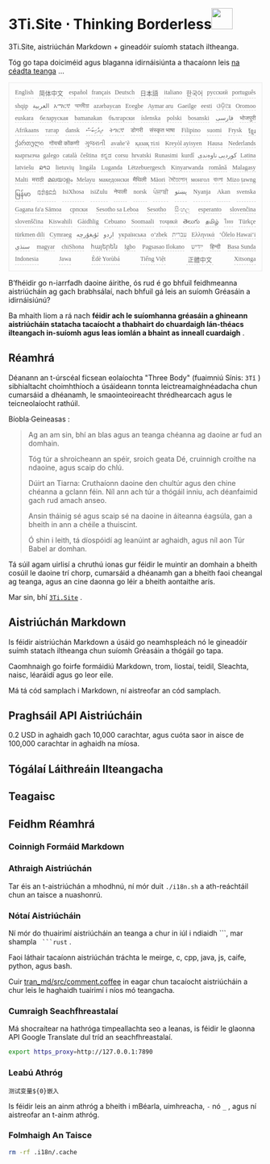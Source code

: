 <h1 style="justify-content:space-between">3Ti.Site ⋅ Thinking Borderless<img src="//i-01.eu.org/3Ti/logo.svg" style="user-select:none;margin-top:-1px;width:42px"></h1>

3Ti.Site, aistriúchán Markdown + gineadóir suíomh statach iltheanga.

Tóg go tapa doiciméid agus blaganna idirnáisiúnta a thacaíonn leis [na céadta teanga](https://github.com/i18n-site/node/blob/main/lang/src/index.js) ...

<pre class="langli" style="display:flex;flex-wrap:wrap;background:transparent;border:1px solid #eee;font-size:12px;box-shadow:0 0 3px inset #eee;padding:12px 5px 4px 12px;justify-content:space-between;"><style>pre.langli i{font-weight:300;font-family:s;margin-right:7px;margin-bottom:8px;font-style:normal;color:#666;border-bottom:1px dashed #ccc;}</style><i>English</i><i> 简体中文 </i><i>español</i><i>français</i><i>Deutsch</i><i> 日本語 </i><i>italiano</i><i>한국어</i><i>русский</i><i>português</i><i>shqip</i><i>‫العربية‬</i><i>አማርኛ</i><i>অসমীয়া</i><i>azərbaycan</i><i>Eʋegbe</i><i>Aymar aru</i><i>Gaeilge</i><i>eesti</i><i>ଓଡ଼ିଆ</i><i>Oromoo</i><i>euskara</i><i>беларуская</i><i>bamanakan</i><i>български</i><i>íslenska</i><i>polski</i><i>bosanski</i><i>‫فارسی‬</i><i>भोजपुरी</i><i>Afrikaans</i><i>татар</i><i>dansk</i><i>‫ދިވެހިބަސް‬</i><i>ትግርኛ</i><i>डोगरी</i><i>संस्कृत भाषा</i><i>Filipino</i><i>suomi</i><i>Frysk</i><i>ខ្មែរ</i><i>ქართული</i><i>गोंयची कोंकणी</i><i>ગુજરાતી</i><i>avañe’ẽ</i><i>қазақ тілі</i><i>Kreyòl ayisyen</i><i>Hausa</i><i>Nederlands</i><i>кыргызча</i><i>galego</i><i>català</i><i>čeština</i><i>ಕನ್ನಡ</i><i>corsu</i><i>hrvatski</i><i>Runasimi</i><i>kurdî</i><i>‫کوردیی ناوەندی‬</i><i>Latina</i><i>latviešu</i><i>ລາວ</i><i>lietuvių</i><i>lingála</i><i>Luganda</i><i>Lëtzebuergesch</i><i>Kinyarwanda</i><i>română</i><i>Malagasy</i><i>Malti</i><i>मराठी</i><i>മലയാളം</i><i>Melayu</i><i>македонски</i><i>मैथिली</i><i>Māori</i><i>মৈতৈলোন্</i><i>монгол</i><i>বাংলা</i><i>Mizo ṭawng</i><i>မြန်မာ</i><i>𞄀𞄄𞄰𞄩𞄍𞄜𞄰</i><i>IsiXhosa</i><i>isiZulu</i><i>नेपाली</i><i>norsk</i><i>ਪੰਜਾਬੀ</i><i>‫پښتو‬</i><i>Nyanja</i><i>Akan</i><i>svenska</i><i>Gagana fa'a Sāmoa</i><i>српски</i><i>Sesotho sa Leboa</i><i>Sesotho</i><i>සිංහල</i><i>esperanto</i><i>slovenčina</i><i>slovenščina</i><i>Kiswahili</i><i>Gàidhlig</i><i>Cebuano</i><i>Soomaali</i><i>тоҷикӣ</i><i>తెలుగు</i><i>தமிழ்</i><i>ไทย</i><i>Türkçe</i><i>türkmen dili</i><i>Cymraeg</i><i>‫ئۇيغۇرچە‬</i><i>‫اردو‬</i><i>українська</i><i>o‘zbek</i><i>‫עברית‬</i><i>Ελληνικά</i><i>ʻŌlelo Hawaiʻi</i><i>‫سنڌي‬</i><i>magyar</i><i>chiShona</i><i>հայերեն</i><i>Igbo</i><i>Pagsasao Ilokano</i><i>‫ייִדיש‬</i><i>हिन्दी</i><i>Basa Sunda</i><i>Indonesia</i><i>Jawa</i><i>Èdè Yorùbá</i><i>Tiếng Việt</i><i> 正體中文 </i><i>Xitsonga</i></pre>

B’fhéidir go n-iarrfadh daoine áirithe, ós rud é go bhfuil feidhmeanna aistriúcháin ag gach brabhsálaí, nach bhfuil gá leis an suíomh Gréasáin a idirnáisiúnú?

Ba mhaith liom a rá nach **féidir ach le suíomhanna gréasáin a ghineann aistriúcháin statacha tacaíocht a thabhairt do chuardaigh lán-théacs ilteangach in-suíomh agus leas iomlán a bhaint as inneall cuardaigh** .

## Réamhrá

Déanann an t-úrscéal ficsean eolaíochta &quot;Three Body&quot; (fuaimniú Sínis: `3Tǐ` ) sibhialtacht choimhthíoch a úsáideann tonnta leictreamaighnéadacha chun cumarsáid a dhéanamh, le smaointeoireacht thrédhearcach agus le teicneolaíocht rathúil.

Bíobla·Geineasas :

> Ag an am sin, bhí an blas agus an teanga chéanna ag daoine ar fud an domhain.
>
> Tóg túr a shroicheann an spéir, sroich geata Dé, cruinnigh croíthe na ndaoine, agus scaip do chlú.
>
> Dúirt an Tiarna: Cruthaíonn daoine den chultúr agus den chine chéanna a gclann féin. Níl ann ach túr a thógáil inniu, ach déanfaimid gach rud amach anseo.
>
> Ansin tháinig sé agus scaip sé na daoine in áiteanna éagsúla, gan a bheith in ann a chéile a thuiscint.
>
> Ó shin i leith, tá díospóidí ag leanúint ar aghaidh, agus níl aon Túr Babel ar domhan.

Tá súil agam uirlisí a chruthú ionas gur féidir le muintir an domhain a bheith cosúil le daoine trí chorp, cumarsáid a dhéanamh gan a bheith faoi cheangal ag teanga, agus an cine daonna go léir a bheith aontaithe arís.

Mar sin, bhí [`3Ti.Site`](//3Ti.Site) .

## Aistriúchán Markdown

Is féidir aistriúchán Markdown a úsáid go neamhspleách nó le gineadóir suímh statach iltheanga chun suíomh Gréasáin a thógáil go tapa.

Caomhnaigh go foirfe formáidiú Markdown, trom, liostaí, teidil, Sleachta, naisc, léaráidí agus go leor eile.

Má tá cód samplach i Markdown, ní aistreofar an cód samplach.

## Praghsáil API Aistriúcháin

0.2 USD in aghaidh gach 10,000 carachtar, agus cuóta saor in aisce de 100,000 carachtar in aghaidh na míosa.

## Tógálaí Láithreáin Ilteangacha

## Teagaisc

## Feidhm Réamhrá

### Coinnigh Formáid Markdown

### Athraigh Aistriúchán

Tar éis an t-aistriúchán a mhodhnú, ní mór duit `./i18n.sh` a ath-reáchtáil chun an taisce a nuashonrú.

### Nótaí Aistriúcháin

Ní mór do thuairimí aistriúcháin an teanga a chur in iúl i ndiaidh \```, mar shampla ` ```rust` .

Faoi láthair tacaíonn aistriúchán tráchta le meirge, c, cpp, java, js, caife, python, agus bash.

Cuir [tran_md/src/comment.coffee](https://github.com/i18n-site/node/blob/main/tran_md/src/comment.coffee) in eagar chun tacaíocht aistriúcháin a chur leis le haghaidh tuairimí i níos mó teangacha.

### Cumraigh Seachfhreastalaí

Má shocraítear na hathróga timpeallachta seo a leanas, is féidir le glaonna API Google Translate dul tríd an seachfhreastalaí.

```bash
export https_proxy=http://127.0.0.1:7890
```

### Leabú Athróg

```
测试变量${0}嵌入
```

Is féidir leis an ainm athróg a bheith i mBéarla, uimhreacha, `-` nó `_` , agus ní aistreofar an t-ainm athróg.

### Folmhaigh An Taisce

```bash
rm -rf .i18n/.cache
```
